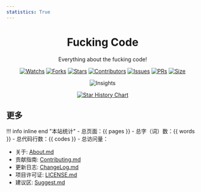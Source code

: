 ```yaml
---
statistics: True
---
```


<h1 align="center">Fucking Code</h1>

<p align="center">
Everything about the fucking code!
</p>

<p align="center">
<a href="https://github.com/Xiaokang2022/Fucking-Code/watchers"><img alt="Watchs" src="https://img.shields.io/github/watchers/Xiaokang2022/Fucking-Code?label=Watchs&logo=github&style=flat" /></a>
<a href="https://github.com/Xiaokang2022/Fucking-Code/forks"><img alt="Forks" src="https://img.shields.io/github/forks/Xiaokang2022/Fucking-Code?label=Forks&logo=github&style=flat" /></a>
<a href="https://github.com/Xiaokang2022/Fucking-Code/stargazers"><img alt="Stars" src="https://img.shields.io/github/stars/Xiaokang2022/Fucking-Code?label=Stars&color=gold&logo=github&style=flat" /></a>
<a href="https://github.com/Xiaokang2022/Fucking-Code/graphs/contributors"><img alt="Contributors" src="https://img.shields.io/github/contributors/Xiaokang2022/Fucking-Code?label=Contributors&logo=github" /></a>
<a href="https://github.com/Xiaokang2022/Fucking-Code/issues"><img alt="Issues" src="https://img.shields.io/github/issues/Xiaokang2022/Fucking-Code?label=Issues&logo=github" /></a>
<a href="https://github.com/Xiaokang2022/Fucking-Code/pulls"><img alt="PRs" src="https://img.shields.io/github/issues-pr/Xiaokang2022/Fucking-Code?label=PRs&logo=github" /></a>
<a href="https://github.com/Xiaokang2022/Fucking-Code"><img alt="Size" src="https://img.shields.io/github/languages/code-size/Xiaokang2022/Fucking-Code?label=Size&logo=github" /></a>
</p>

<p align="center"><img alt="Insights" src="https://repobeats.axiom.co/api/embed/4c2ebccfc8795aa2976c7839d2bdaf9484695c34.svg" /></p>

<p align="center">
    <a href="https://star-history.com/#Xiaokang2022/Fucking-Code&Date">
        <picture>
            <source media="(prefers-color-scheme: dark)" srcset="https://api.star-history.com/svg?repos=Xiaokang2022/Fucking-Code&type=Date&theme=dark" />
            <source media="(prefers-color-scheme: light)" srcset="https://api.star-history.com/svg?repos=Xiaokang2022/Fucking-Code&type=Date" />
            <img alt="Star History Chart" src="https://api.star-history.com/svg?repos=Xiaokang2022/Fucking-Code&type=Date" />
        </picture>
    </a>
</p>

## 更多

!!! info inline end "本站统计"
    - 总页面：{{ pages }}
    - 总字（词）数：{{ words }}
    - 总代码行数：{{ codes }}
    - 总访问量：<span id="busuanzi_value_site_pv"><i class="fa fa-spinner fa-spin"></i></span>

- 关于: [About.md](./About.md)
- 贡献指南: [Contributing.md](./Contributing.md)
- 更新日志: [ChangeLog.md](./ChangeLog.md)
- 项目许可证: [LICENSE.md](./LICENSE.md)
- 建议区: [Suggest.md](./Suggest.md)
